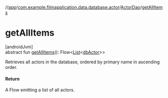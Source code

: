 //[app](../../../index.md)/[com.example.filmapplication.data.database.actor](../index.md)/[ActorDao](index.md)/[getAllItems](get-all-items.md)

# getAllItems

[androidJvm]\
abstract fun [getAllItems](get-all-items.md)(): Flow&lt;[List](https://kotlinlang.org/api/latest/jvm/stdlib/kotlin.collections/-list/index.html)&lt;[dbActor](../db-actor/index.md)&gt;&gt;

Retrieves all actors in the database, ordered by primary name in ascending order.

#### Return

A Flow emitting a list of all actors.
